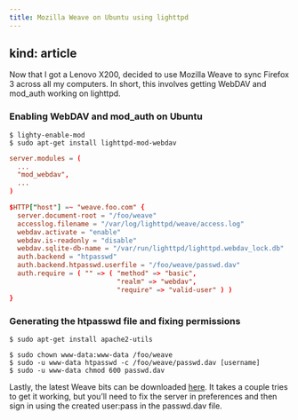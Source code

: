 ```yaml
---
title: Mozilla Weave on Ubuntu using lighttpd
---
```


kind: article
---
Now that I got a Lenovo X200, decided to use Mozilla Weave to sync Firefox 3 across all my computers. In short, this involves getting WebDAV and mod_auth working on lighttpd.

### Enabling WebDAV and mod_auth on Ubuntu

```console
$ lighty-enable-mod
$ sudo apt-get install lighttpd-mod-webdav
```

```conf
server.modules = (
  ...
  "mod_webdav",
  ...
)

$HTTP["host"] =~ "weave.foo.com" {
  server.document-root = "/foo/weave"
  accesslog.filename = "/var/log/lighttpd/weave/access.log"
  webdav.activate = "enable"
  webdav.is-readonly = "disable"
  webdav.sqlite-db-name = "/var/run/lighttpd/lighttpd.webdav_lock.db"
  auth.backend = "htpasswd"
  auth.backend.htpasswd.userfile = "/foo/weave/passwd.dav"
  auth.require = ( "" => ( "method" => "basic",
                           "realm" => "webdav",
                           "require" => "valid-user" ) )
}
```

### Generating the htpasswd file and fixing permissions

```console
$ sudo apt-get install apache2-utils

$ sudo chown www-data:www-data /foo/weave
$ sudo -u www-data htpasswd -c /foo/weave/passwd.dav [username]
$ sudo -u www-data chmod 600 passwd.dav
```

Lastly, the latest Weave bits can be downloaded [here](http://people.mozilla.com/~cbeard/weave/dist/latest-weave.xpi). It takes a couple tries to get it working, but you’ll need to fix the server in preferences and then sign in using the created user:pass in the passwd.dav file.
